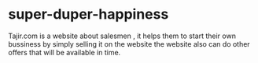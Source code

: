 # super-duper-happiness
Tajir.com is a website about salesmen , it helps them to start their own bussiness by simply selling it on the website the website also can do other offers that will be available in time.
